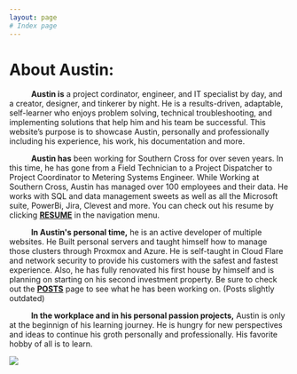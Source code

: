 ```yaml
---
layout: page
# Index page
---
```


# About Austin:

&nbsp;&nbsp;&nbsp;&nbsp;&nbsp;&nbsp;&nbsp;&nbsp;&nbsp;  **Austin is** a project cordinator, engineer, and IT specialist by day, and a creator, designer, and tinkerer by night. He is a results-driven, adaptable, self-learner who enjoys problem solving, technical troubleshooting, and implementing solutions that help him and his team be successful. This website’s purpose is to showcase Austin, personally and professionally including his experience, his work, his documentation and more. 

&nbsp;&nbsp;&nbsp;&nbsp;&nbsp;&nbsp;&nbsp;&nbsp;&nbsp; **Austin has** been working for Southern Cross for over seven years. In this time, he has gone from a Field Technician to a Project Dispatcher to Project Coordinator to Metering Systems Engineer. While Working at Southern Cross, Austin has managed over 100 employees and their data. He works with SQL and data management sweets as well as all the Microsoft suite, PowerBi, Jira, Clevest and more. You can check out his resume by clicking [**RESUME**](https://austinstanfield.com/resume) in the navigation menu.

&nbsp;&nbsp;&nbsp;&nbsp;&nbsp;&nbsp;&nbsp;&nbsp;&nbsp; **In Austin's personal time,** he is an active developer of multiple websites. He Built personal servers and taught himself how to manage those clusters through Proxmox and Azure. He is self-taught in Cloud Flare and network security to provide his customers with the safest and fastest experience. Also, he has fully renovated his first house by himself and is planning on starting on his second investment property. Be sure to check out the [**POSTS**](https://austinstanfield.com/resume) page to see what he has been working on. (Posts slightly outdated)

&nbsp;&nbsp;&nbsp;&nbsp;&nbsp;&nbsp;&nbsp;&nbsp;&nbsp; **In the workplace and in his personal passion projects,** Austin is only at the beginnign of his learning journey. He is hungry for new perspectives and ideas to continue his groth personally and professionally. His favorite hobby of all is to learn.


 ![](https://cdn.austinstanfield.com/AustinStanfieldWebsite/Content/ServicesAndPortfolio.png)
